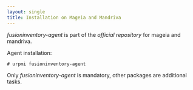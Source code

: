 ```yaml
---
layout: single
title: Installation on Mageia and Mandriva
---
```


*fusioninventory-agent* is part of the *official repository* for mageia and
mandriva.

Agent installation:

    # urpmi fusioninventory-agent

Only *fusioninventory-agent* is mandatory, other packages are additional tasks.
